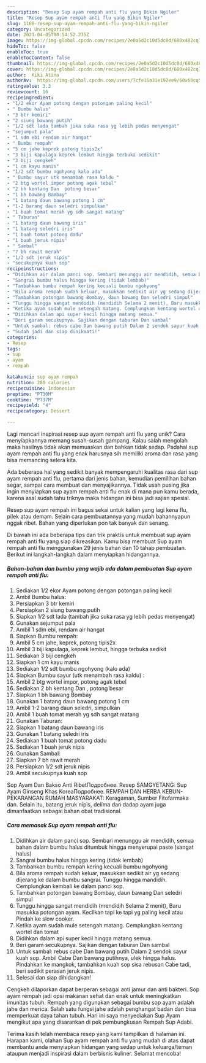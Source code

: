 ```yaml
---
description: "Resep Sup ayam rempah anti flu yang Bikin Ngiler"
title: "Resep Sup ayam rempah anti flu yang Bikin Ngiler"
slug: 1168-resep-sup-ayam-rempah-anti-flu-yang-bikin-ngiler
category: Uncategorized
date: 2021-04-05T00:54:52.235Z
image: https://img-global.cpcdn.com/recipes/2e0a5d2c10d5dc0d/680x482cq70/sup-ayam-rempah-anti-flu-foto-resep-utama.jpg
hideToc: false
enableToc: true
enableTocContent: false
thumbnail: https://img-global.cpcdn.com/recipes/2e0a5d2c10d5dc0d/680x482cq70/sup-ayam-rempah-anti-flu-foto-resep-utama.jpg
cover: https://img-global.cpcdn.com/recipes/2e0a5d2c10d5dc0d/680x482cq70/sup-ayam-rempah-anti-flu-foto-resep-utama.jpg
author:  Kiki Atina
authorAv:  https://img-global.cpcdn.com/users/7cfe16a31e192ee9/60x60cq50/avatar.jpg
ratingvalue: 3.3
reviewcount: 16
recipeingredient:
- "1/2 ekor Ayam potong dengan potongan paling kecil"
- " Bumbu halus"
- "3 btr kemiri"
- "2 siung bawang putih"
- "1/2 sdt lada tambah jika suka rasa yg lebih pedas menyengat"
- "sejumput pala"
- "1 sdm ebi rendam air hangat"
- " Bumbu rempah"
- "5 cm jahe keprek potong tipis2x"
- "3 biji kapulaga keprek lembut hingga terbuka sedikit"
- "3 biji cengkeh"
- "1 cm kayu manis"
- "1/2 sdt bumbu ngohyong kalo ada"
- " Bumbu sayur utk menambah rasa kaldu "
- "2 btg wortel impor potong agak tebel"
- "2 bh kentang Dan  potong besar"
- "1 bh bawang Bombay"
- "1 batang daun bawang potong 1 cm"
- "1-2 barang daun seledri simpulkan"
- "1 buah tomat merah yg sdh sangat matang"
- " Taburan"
- "1 batang daun bawang iris"
- "1 batang seledri iris"
- "1 buah tomat potong dadu"
- "1 buah jeruk nipis"
- " Sambal"
- "7 bh rawit merah"
- "1/2 sdt jeruk nipis"
- "secukupnya kuah sop"
recipeinstructions:
- "Didihkan air dalam panci sop. Sembari menunggu air mendidih, semua bahan dalam bumbu halus ditumbuk hingga menyerupai paste (sangat halus)"
- "Sangrai bumbu halus hingga kering (tidak lembab)"
- "Tambahkan bumbu rempah kering kecuali bumbu ngohyong"
- "Bila aroma rempah sudah keluar, masukkan sedikit air yg sedang dijerang ke dalam bumbu sangrai. Tunggu hingga mandidih. Cemplungkan kembali ke dalam panci sop."
- "Tambahkan potongan bawang Bombay, daun bawang Dan seledri simpul"
- "Tunggu hingga sangat mendidih (mendidih Selama 2 menit), Baru masukka potongan ayam. Kecilkan tapi ke tapi yg paling kecil atau Pindah ke slow cooker."
- "Ketika ayam sudah mule setengah matang. Cemplungkan kentang wortel dan tomat"
- "Didihkan dalam api super kecil hingga matang semua."
- "Beri garam secukupnya. Sajikan dengan taburan Dan sambal"
- "Untuk sambal: rebus cabe Dan bawang putih Dalam 2 sendok sayur kuah sop. Ambil Cabe Dan bawang putihnya, ulek hingga halus. Pindahkan ke mangkok, tambahkan kuah sop sisa rebusan Cabe tadi, beri sedikit perasan jeruk nipis."
- "Sudah jadi dan siap dinikmati!"
categories:
- Resep
tags:
- sup
- ayam
- rempah

katakunci: sup ayam rempah 
nutrition: 280 calories
recipecuisine: Indonesian
preptime: "PT30M"
cooktime: "PT37M"
recipeyield: "4"
recipecategory: Dessert

---
```



Lagi mencari inspirasi resep sup ayam rempah anti flu yang unik? Cara menyiapkannya memang susah-susah gampang. Kalau salah mengolah maka hasilnya tidak akan memuaskan dan bahkan tidak sedap. Padahal sup ayam rempah anti flu yang enak harusnya sih memiliki aroma dan rasa yang bisa memancing selera kita.


Ada beberapa hal yang sedikit banyak mempengaruhi kualitas rasa dari sup ayam rempah anti flu, pertama dari jenis bahan, kemudian pemilihan bahan segar, sampai cara membuat dan menyajikannya. Tidak usah pusing jika ingin menyiapkan sup ayam rempah anti flu enak di mana pun kamu berada, karena asal sudah tahu triknya maka hidangan ini bisa jadi sajian spesial.

Resep sup ayam rempah ini bagus sekai untuk kalian yang lagi kena flu, pilek atau demam. Selain cara pembuatannya yang mudah bahannyapun nggak ribet. Bahan yang diperlukan pon tak banyak dan senang.


Di bawah ini ada beberapa tips dan trik praktis untuk membuat sup ayam rempah anti flu yang siap dikreasikan. Kamu bisa membuat Sup ayam rempah anti flu menggunakan 29 jenis bahan dan 10 tahap pembuatan. Berikut ini langkah-langkah dalam menyiapkan hidangannya.

<!--inarticleads1-->

##### Bahan-bahan dan bumbu yang wajib ada dalam pembuatan Sup ayam rempah anti flu:

1. Sediakan 1/2 ekor Ayam potong dengan potongan paling kecil
1. Ambil  Bumbu halus:
1. Persiapkan 3 btr kemiri
1. Persiapkan 2 siung bawang putih
1. Siapkan 1/2 sdt lada (tambah jika suka rasa yg lebih pedas menyengat)
1. Gunakan sejumput pala
1. Ambil 1 sdm ebi, rendam air hangat
1. Siapkan  Bumbu rempah:
1. Ambil 5 cm jahe, keprek, potong tipis2x
1. Ambil 3 biji kapulaga, keprek lembut, hingga terbuka sedikit
1. Sediakan 3 biji cengkeh
1. Siapkan 1 cm kayu manis
1. Sediakan 1/2 sdt bumbu ngohyong (kalo ada)
1. Siapkan  Bumbu sayur (utk menambah rasa kaldu) :
1. Ambil 2 btg wortel impor, potong agak tebel
1. Sediakan 2 bh kentang Dan , potong besar
1. Siapkan 1 bh bawang Bombay
1. Gunakan 1 batang daun bawang potong 1 cm
1. Ambil 1-2 barang daun seledri, simpulkan
1. Ambil 1 buah tomat merah yg sdh sangat matang
1. Gunakan  Taburan:
1. Siapkan 1 batang daun bawang iris
1. Gunakan 1 batang seledri iris
1. Sediakan 1 buah tomat potong dadu
1. Sediakan 1 buah jeruk nipis
1. Gunakan  Sambal:
1. Siapkan 7 bh rawit merah
1. Persiapkan 1/2 sdt jeruk nipis
1. Ambil secukupnya kuah sop


Sop Ayam Dan Bakso Anti RibetПодробнее. Resep SAMGYETANG: Sup Ayam Ginseng Khas KoreaПодробнее. REMPAH DAN HERBA KEBUN-PEKARANGAN RUMAH MASYARAKAT: Keragaman, Sumber Fitofarmaka dan. Selain itu, batang jeruk nipis, delima dan dadap ayam juga dimanfaatkan sebagai bahan obat tradisional. 

<!--inarticleads2-->

##### Cara memasak Sup ayam rempah anti flu:

1. Didihkan air dalam panci sop. Sembari menunggu air mendidih, semua bahan dalam bumbu halus ditumbuk hingga menyerupai paste (sangat halus)
1. Sangrai bumbu halus hingga kering (tidak lembab)
1. Tambahkan bumbu rempah kering kecuali bumbu ngohyong
1. Bila aroma rempah sudah keluar, masukkan sedikit air yg sedang dijerang ke dalam bumbu sangrai. Tunggu hingga mandidih. Cemplungkan kembali ke dalam panci sop.
1. Tambahkan potongan bawang Bombay, daun bawang Dan seledri simpul
1. Tunggu hingga sangat mendidih (mendidih Selama 2 menit), Baru masukka potongan ayam. Kecilkan tapi ke tapi yg paling kecil atau Pindah ke slow cooker.
1. Ketika ayam sudah mule setengah matang. Cemplungkan kentang wortel dan tomat
1. Didihkan dalam api super kecil hingga matang semua.
1. Beri garam secukupnya. Sajikan dengan taburan Dan sambal
1. Untuk sambal: rebus cabe Dan bawang putih Dalam 2 sendok sayur kuah sop. Ambil Cabe Dan bawang putihnya, ulek hingga halus. Pindahkan ke mangkok, tambahkan kuah sop sisa rebusan Cabe tadi, beri sedikit perasan jeruk nipis.
1. Selesai dan siap dihidangkan!

Cengkeh dilaporkan dapat berperan sebagai anti jamur dan anti bakteri. Sop ayam rempah jadi opsi makanan sehat dan enak untuk meningkatkan imunitas tubuh. Rempah yang digunakan sebagai bumbu sop ayam adalah jahe dan merica. Salah satu fungsi jahe adalah penghangat badan dan bisa memperkuat daya tahan tubuh. Hari ini saya menyediakan Sup Ayam mengikut apa yang disarankan di pek pembungkusan Rempah Sup Adabi. 

Terima kasih telah membaca resep yang kami tampilkan di halaman ini. Harapan kami, olahan Sup ayam rempah anti flu yang mudah di atas dapat membantu anda menyiapkan hidangan yang sedap untuk keluarga/teman ataupun menjadi inspirasi dalam berbisnis kuliner. Selamat mencoba!
